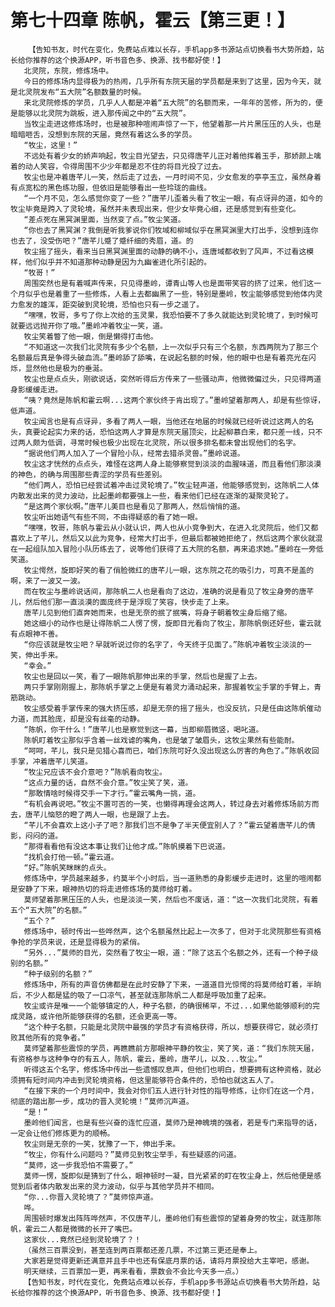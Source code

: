 # 第七十四章 陈帆，霍云【第三更！】
        【告知书友，时代在变化，免费站点难以长存，手机app多书源站点切换看书大势所趋，站长给你推荐的这个换源APP，听书音色多、换源、找书都好使！】
       北灵院，东院，修炼场中。
       今日的修炼场内显得极为的热闹，几乎所有东院天届的学员都是来到了这里，因为今天，就是北灵院发布“五大院”名额数量的时候。
       来北灵院修炼的学员，几乎人人都是冲着“五大院”的名额而来，一年年的苦修，所为的，便是能够以北灵院为跳板，进入那传闻之中的“五大院”。
       当牧尘走进这修炼场时，也是被那种喧闹声惊了一下，他望着那一片片黑压压的人头，也是暗暗咂舌，没想到东院的天届，竟然有着这么多的学员。
       “牧尘，这里！”
       不远处有着少女的娇声响起，牧尘目光望去，只见得唐芊儿正对着他挥着玉手，那娇颜上噙着的动人笑容，令得周围不少少年都是忍不住的将目光投了过去。
       牧尘也是冲着唐芊儿一笑，然后走了过去，一月时间不见，少女愈发的亭亭玉立，虽然身着有点宽松的黑色练功服，但依旧是能够看出一些玲珑的曲线。
       “一个月不见，怎么感觉你变了一些？”唐芊儿歪着头看了牧尘一眼，有点讶异的道，如今的牧尘毕竟是跨入了灵轮境，虽然并未表现出来，但少女毕竟心细，还是感觉到有些变化。
       “差点死在黑冥渊里面，当然变了点。”牧尘笑道。
       “你也去了黑冥渊？我倒是听我爹说你们牧域和柳域似乎在黑冥渊里大打出手，没想到连你也去了，没受伤吧？”唐芊儿蹙了蹙纤细的秀眉，道。的
       牧尘摇了摇头，看来当日黑冥渊里面的动静的确不小，连唐域都收到了风声，不过看这模样，他们似乎并不知道那种动静是因为九幽雀进化所引起的。
       “牧哥！”
       周围突然也是有着喊声传来，只见得墨岭，谭青山等人也是面带笑容的挤了过来，他们这一个月似乎也是着重了一些修炼，人看上去都幽黑了一些，特别是墨岭，牧尘能够感觉到他体内灵力愈发的雄浑，距突破到灵轮境，恐怕也只有一步之遥了。
       “嘿嘿，牧哥，多亏了你上次给的玉灵果，我恐怕要不了多久就能达到灵轮境了，到时候可就要远远抛开你了哦。”墨岭冲着牧尘一笑，道。
       牧尘笑着瞥了他一眼，倒是懒得打击他。
       “不知道这一次我们北灵院有多少个名额，上一次似乎只有三个名额，东西两院为了那三个名额最后真是争得头破血流。”墨岭舔了舔嘴，在说起名额的时候，他的眼中也是有着亮光在闪烁，显然他也是极为的垂涎。
       牧尘也是点点头，刚欲说话，突然听得后方传来了一些骚动声，他微微偏过头，只见得两道身影缓缓走进。
       “咦？竟然是陈帆和霍云啊...这两个家伙终于肯出现了。”墨岭望着那两人，却是有些惊讶，低声道。
       牧尘闻言也是有点讶异，多看了两人一眼，当他还在地届的时候就已经听说过这两人的名头，真要论起实力来的话，恐怕这两人才算是东院天届顶尖，比起柳慕白来，都只差一线，只不过两人颇为低调，寻常时候也极少出现在北灵院，所以很多排名都未曾出现他们的名字。
       “据说他们两人加入了一个冒险小队，经常去猎杀灵兽。”墨岭说道。
       牧尘这才恍然的点点头，难怪在这两人身上能够察觉到淡淡的血腥味道，而且看他们那淡漠的神色，的确与周围那些青涩的学员有些差别。
       “他们两人，恐怕已经尝试着冲击过灵轮境了。”牧尘轻声道，他能够感觉到，这陈帆二人体内散发出来的灵力波动，比起墨岭都要强上一些，看来他们已经在逐渐的凝聚灵轮了。
       “是这两个家伙啊。”唐芊儿美目也是看见了那两人，然后悄悄的道。
       牧尘听出她语气有些不同，不由得疑惑的看了她一眼。
       “嘿嘿，牧哥，陈帆与霍云从小就认识，两人也从小竞争到大，在进入北灵院后，他们又都喜欢上了芊儿，然后又以此为竞争，经常大打出手，但最后都被她拒绝了，然后这两个家伙就混在一起组队加入冒险小队历练去了，说等他们获得了五大院的名额，再来追求她。”墨岭在一旁低笑道。
       牧尘愕然，旋即好笑的看了俏脸微红的唐芊儿一眼，这东院之花的吸引力，可真不是盖的啊，来了一波又一波。
       而在牧尘与墨岭说话间，那陈帆二人也是看向了这边，准确的说是看见了牧尘身旁的唐芊儿，然后他们那一直淡漠的面庞终于是浮现了笑容，快步走了上来。
       唐芊儿见到他们直奔她而来，也是无奈的抿了抿嘴，将身子朝着牧尘身后缩了缩。
       她这细小的动作也是让得陈帆二人愣了愣，旋即目光看向了牧尘，那陈帆倒还好些，霍云就有点眼神不善。
       “你应该就是牧尘吧？早就听说过你的名字了，今天终于见面了。”陈帆冲着牧尘淡淡的一笑，伸出手来。
       “幸会。”
       牧尘也是回以一笑，看了一眼陈帆那伸出来的手掌，然后也是握了上去。
       两只手掌刚刚握上，那陈帆手掌之上便是有着灵力涌动起来，那握着牧尘手掌的手臂上，青筋跳动。
       牧尘感受着手掌传来的强大挤压感，却是无奈的摇了摇头，也没反抗，只是任由这陈帆催动力道，而其脸庞，却是没有丝毫的动静。
       “陈帆，你干什么！”唐芊儿也是察觉到这一幕，当即柳眉微竖，喝叱道。
       陈帆盯着牧尘那似乎含着一丝戏谑的嘴角，也是皱了皱眉头，这牧尘果然有些能耐。
       “呵呵，芊儿，我只是见猎心喜而已，咱们东院可好久没出现这么厉害的角色了。”陈帆收回手掌，冲着唐芊儿笑道。
       “牧尘兄应该不会介意吧？”陈帆看向牧尘。
       “这点力量的话，自然不会介意。”牧尘笑了笑，道。
       “那敢情啥时候得交手一下才行。”霍云嘴角一挑，道。
       “有机会再说吧。”牧尘不置可否的一笑，也懒得再理会这两人，转过身去对着修炼场前方而去，唐芊儿恼怒的瞪了两人一眼，也是跟了上去。
       “芊儿不会喜欢上这小子了吧？那我们岂不是争了半天便宜别人了？”霍云望着唐芊儿的倩影，闷闷的道。
       “那得看看他有没这本事让我们让他才成。”陈帆摸着下巴说道。
       “找机会打他一顿。”霍云道。
       “好。”陈帆笑眯眯的点头。
       修炼场中，学员越来越多，约莫半个小时后，当一道熟悉的身影缓步走进时，这里的喧闹都是安静了下来，眼神热切的将走进修炼场的莫师给盯着。
       莫师望着那黑压压的人头，也是淡淡一笑，然后也不废话，道：“这一次我们北灵院，有着五个“五大院”的名额。”
       “五个？”
       修炼场中，顿时传出一些哗然声，这个名额虽然比起上一次多了，但对于北灵院那些有资格争抢的学员来说，还是显得极为的紧俏。
       “另外...”莫师的目光，突然看了牧尘一眼，道：“除了这五个名额之外，还有一个种子级别的名额。”
       “种子级别的名额？”
       修炼场中，所有的声音仿佛都是在此时安静了下来，一道道目光惊愕的将莫师给盯着，半晌后，不少人都是猛的吸了一口凉气，甚至就连那陈帆二人都是呼吸加重了起来。
       牧尘或许是唯一一个能够镇定的人，种子名额，的确很稀罕，不过...如果他能够顺利的完成灵路，或许他所能够获得的名额，还会更高一等。
       “这个种子名额，只能是北灵院中最强的学员才有资格获得，所以，想要获得它，就必须打败其他所有的竞争者。”
       莫师望着那些震惊的学员，再瞧瞧前方那眼神平静的牧尘，笑了笑，道：“我们东院天届，有资格参与这种争夺的有五人，陈帆，霍云，墨岭，唐芊儿，以及...牧尘。”
       听得这五个名字，修炼场中传出一些遗憾叹息声，但他们也明白，想要拥有这种资格，就必须拥有短时间内冲击到灵轮境资格，但这里能够符合条件的，恐怕也就这五人了。
       “在接下来的一个月时间中，我会对你们五人进行针对性的指导修炼，让你们在这一个月，彻底的踏出那一步，成功的晋入灵轮境！”莫师沉声道。
       “是！”
       墨岭他们闻言，也是有些兴奋的连忙应道，莫师乃是神魄境的强者，若是专门来指导的话，一定会让他们修炼更为的顺畅。
       牧尘则是无奈的一笑，犹豫了一下，伸出手来。
       “牧尘，你有什么问题吗？”莫师见到牧尘举手，有些疑惑的问道。
       “莫师，这一步我恐怕不需要了。”
       莫师一愣，旋即似是猜到了什么，眼神顿时一凝，目光紧紧的盯在牧尘身上，然后他便是感觉到后者体内散发出来的灵力波动，似乎与其他学员并不相同。
       “你...你晋入灵轮境了？”莫师惊声道。
       哗。
       周围顿时爆发出阵阵哗然声，不仅唐芊儿，墨岭他们有些震惊的望着身旁的牧尘，就连那陈帆，霍云二人都是微微的长开了嘴巴。
       这家伙...竟然已经到灵轮境了？！
       （虽然三百票没到，甚至连到两百票都还差几票，不过第三更还是奉上。
       大家若是觉得更新还满意并且手中也还有保底月票的话，请将月票投给大主宰吧，感谢。
       明天继续，三百票加一更，再来看看，票数会不会比今天多一点。）
       【告知书友，时代在变化，免费站点难以长存，手机app多书源站点切换看书大势所趋，站长给你推荐的这个换源APP，听书音色多、换源、找书都好使！】